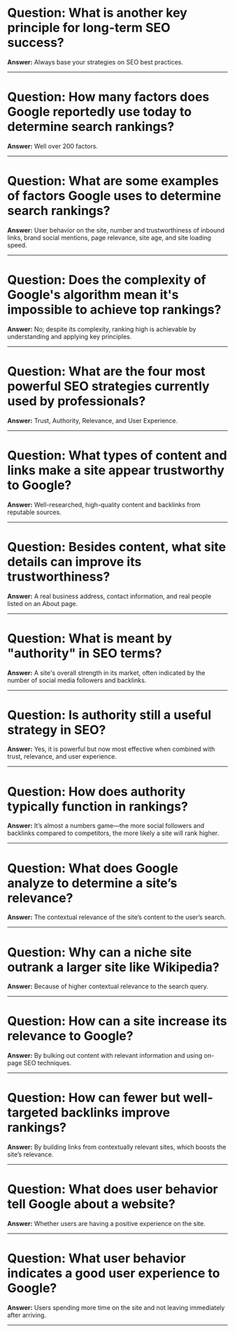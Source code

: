 # Question: What is another key principle for long-term SEO success?

**Answer:** Always base your strategies on SEO best practices.

---

# Question: How many factors does Google reportedly use today to determine search rankings?

**Answer:** Well over 200 factors.

---

# Question: What are some examples of factors Google uses to determine search rankings?

**Answer:** User behavior on the site, number and trustworthiness of inbound links, brand social mentions, page relevance, site age, and site loading speed.

---

# Question: Does the complexity of Google's algorithm mean it's impossible to achieve top rankings?

**Answer:** No; despite its complexity, ranking high is achievable by understanding and applying key principles.

---

# Question: What are the four most powerful SEO strategies currently used by professionals?

**Answer:** Trust, Authority, Relevance, and User Experience.

---

# Question: What types of content and links make a site appear trustworthy to Google?

**Answer:** Well-researched, high-quality content and backlinks from reputable sources.

---

# Question: Besides content, what site details can improve its trustworthiness?

**Answer:** A real business address, contact information, and real people listed on an About page.

---

# Question: What is meant by "authority" in SEO terms?

**Answer:** A site's overall strength in its market, often indicated by the number of social media followers and backlinks.

---

# Question: Is authority still a useful strategy in SEO?

**Answer:** Yes, it is powerful but now most effective when combined with trust, relevance, and user experience.

---

# Question: How does authority typically function in rankings?

**Answer:** It’s almost a numbers game—the more social followers and backlinks compared to competitors, the more likely a site will rank higher.

---

# Question: What does Google analyze to determine a site’s relevance?

**Answer:** The contextual relevance of the site’s content to the user’s search.

---

# Question: Why can a niche site outrank a larger site like Wikipedia?

**Answer:** Because of higher contextual relevance to the search query.

---

# Question: How can a site increase its relevance to Google?

**Answer:** By bulking out content with relevant information and using on-page SEO techniques.

---

# Question: How can fewer but well-targeted backlinks improve rankings?

**Answer:** By building links from contextually relevant sites, which boosts the site’s relevance.

---

# Question: What does user behavior tell Google about a website?

**Answer:** Whether users are having a positive experience on the site.

---

# Question: What user behavior indicates a good user experience to Google?

**Answer:** Users spending more time on the site and not leaving immediately after arriving.

---
